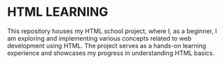 # HTML LEARNING
This repository houses my HTML school project, where I, as a beginner, I am exploring and implementing various concepts related to web development using HTML. The project serves as a hands-on learning experience and showcases my progress in understanding HTML basics.
